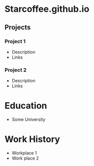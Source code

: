 # Starcoffee.github.io

## Projects
### Project 1
- Description
- Links

### Project 2
- Description
- Links

# Education
- Some University

# Work History
- Workplace 1
- Work place 2
